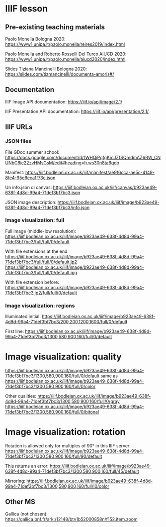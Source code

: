 # IIIF lesson


## Pre-existing teaching materials

Paolo Monella Bologna 2020:
https://www1.unipa.it/paolo.monella/reires2019/index.html

Paolo Monella and Roberto Rosselli Del Turco AIUCD 2020:
https://www1.unipa.it/paolo.monella/aiucd2020/index.html

Slides Tiziana Mancinelli Bologna 2020:
https://slides.com/tizmancinelli/documenta-amoris#/

## Documentation

IIIF Image API documentation:
https://iiif.io/api/image/2.1/

IIIF Presentation API documentation:
https://iiif.io/api/presentation/2.1/



## IIIF URLs

### JSON files

File GDoc summer school:
https://docs.google.com/document/d/1WHQjPqfgKmJZfSQmdmAZ6RW_CNUNbC6ic22zvHMsGsM/edit#heading=h.ws30n8ta6qdo

Manifest:
https://iiif.bodleian.ox.ac.uk/iiif/manifest/ae9f6cca-ae5c-4149-8fe4-95e6eca1f73c.json

Un info.json di canvas:
https://iiif.bodleian.ox.ac.uk/iiif/canvas/b923ae49-638f-4d8d-99a4-71def3bf7bc3.json

JSON image description:
https://iiif.bodleian.ox.ac.uk/iiif/image/b923ae49-638f-4d8d-99a4-71def3bf7bc3/info.json


### Image visualization: full

Full image (middle-low resolution):
https://iiif.bodleian.ox.ac.uk/iiif/image/b923ae49-638f-4d8d-99a4-71def3bf7bc3/full/full/0/default

With file extensions at the end:
https://iiif.bodleian.ox.ac.uk/iiif/image/b923ae49-638f-4d8d-99a4-71def3bf7bc3/full/full/0/default.jp2
https://iiif.bodleian.ox.ac.uk/iiif/image/b923ae49-638f-4d8d-99a4-71def3bf7bc3/full/full/0/default.jpg

With file extension before:
https://iiif.bodleian.ox.ac.uk/iiif/image/b923ae49-638f-4d8d-99a4-71def3bf7bc3.jp2/full/full/0/default


### Image visualization: regions

Illuminated initial:
https://iiif.bodleian.ox.ac.uk/iiif/image/b923ae49-638f-4d8d-99a4-71def3bf7bc3/200,200,1200,1600/full/0/default

First line:
https://iiif.bodleian.ox.ac.uk/iiif/image/b923ae49-638f-4d8d-99a4-71def3bf7bc3/1300,580,900,160/full/0/default


# Image visualization: quality

https://iiif.bodleian.ox.ac.uk/iiif/image/b923ae49-638f-4d8d-99a4-71def3bf7bc3/1300,580,900,160/full/0/default
same as
https://iiif.bodleian.ox.ac.uk/iiif/image/b923ae49-638f-4d8d-99a4-71def3bf7bc3/1300,580,900,160/full/0/color

Other qualities:
https://iiif.bodleian.ox.ac.uk/iiif/image/b923ae49-638f-4d8d-99a4-71def3bf7bc3/1300,580,900,160/full/0/gray
https://iiif.bodleian.ox.ac.uk/iiif/image/b923ae49-638f-4d8d-99a4-71def3bf7bc3/1300,580,900,160/full/0/bitonal


# Image visualization: rotation

Rotation is allowed only for multiples of 90° in this IIIF server:
https://iiif.bodleian.ox.ac.uk/iiif/image/b923ae49-638f-4d8d-99a4-71def3bf7bc3/1300,580,900,160/full/90/default

This returns an error:
https://iiif.bodleian.ox.ac.uk/iiif/image/b923ae49-638f-4d8d-99a4-71def3bf7bc3/1300,580,900,160/full/45/default

Mirroring:
https://iiif.bodleian.ox.ac.uk/iiif/image/b923ae49-638f-4d8d-99a4-71def3bf7bc3/1300,580,900,160/full/!0/color


## Other MS

Gallica (not chosen):
https://gallica.bnf.fr/ark:/12148/btv1b52000858n/f152.item.zoom
